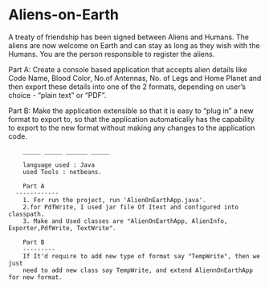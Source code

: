 # Aliens-on-Earth


A treaty of friendship has been signed between Aliens and Humans. The aliens are now welcome on Earth and can stay as long as they wish with the Humans. You are the person responsible to register the aliens.

Part A: 
Create a console based application that accepts alien details like Code Name, Blood Color, No.of Antennas, No. of Legs and Home Planet and then export these details into one of the 2 formats, depending on user’s choice - “plain text” or “PDF”.

Part B: 
Make the application extensible so that it is easy to “plug in” a new format to export to, so that  the application automatically has the capability to export to the new format without making any changes to the application code.


        _____ _____ ______ _____
        
        language used : Java
        used Tools : netbeans.
        
        Part A
      ------------  
        1. For run the project, run 'AlienOnEarthApp.java'.
        2.for PdfWrite, I used jar file Of Itext and configured into classpath.
        3. Make and Used classes are "AlienOnEarthApp, AlienInfo, Exporter,PdfWrite, TextWrite".
        
        Part B
        ---------
        If It'd require to add new type of format say "TempWrite", then we just 
        need to add new class say TempWrite, and extend AliennOnEarthApp for new format.

